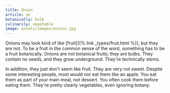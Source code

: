 ```yaml
---
title: Onion
article: an
botanically: bulb
culinarily: vegetable
image: assets/images/onions.jpg
---
```

Onions may look kind of like [fruit]({% link _types/fruit.html %}), but they are not. To be a fruit in the common sense of the word, something has to be a fruit botanically. Onions are not botanical fruits; they are bulbs. They contain no seeds, and they grow underground. They're technically stems.

In addition, they just don't seem like fruit. They are very not sweet. Despite some interesting people, most would not eat them like an apple. You eat them as part of your main meal, not dessert. You often cook them before eating them. They're pretty clearly vegetables, even ignoring botany.